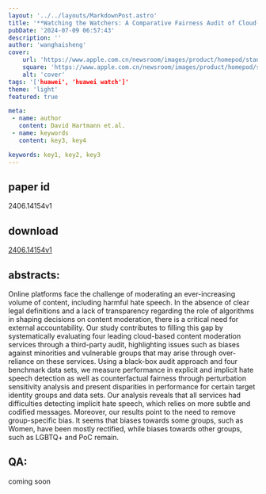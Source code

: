 ```yaml
---
layout: '../../layouts/MarkdownPost.astro'
title: '**Watching the Watchers: A Comparative Fairness Audit of Cloud-based Content Moderation Services**'
pubDate: '2024-07-09 06:57:43'
description: ''
author: 'wanghaisheng'
cover:
    url: 'https://www.apple.com.cn/newsroom/images/product/homepod/standard/Apple-HomePod-hero-230118_big.jpg.large_2x.jpg'
    square: 'https://www.apple.com.cn/newsroom/images/product/homepod/standard/Apple-HomePod-hero-230118_big.jpg.large_2x.jpg'
    alt: 'cover'
tags: '['huawei', 'huawei watch']' 
theme: 'light'
featured: true

meta:
 - name: author
   content: David Hartmann et.al.
 - name: keywords
   content: key3, key4

keywords: key1, key2, key3
---
```


## paper id
2406.14154v1
## download
[2406.14154v1](http://arxiv.org/abs/2406.14154v1)
## abstracts:
Online platforms face the challenge of moderating an ever-increasing volume of content, including harmful hate speech. In the absence of clear legal definitions and a lack of transparency regarding the role of algorithms in shaping decisions on content moderation, there is a critical need for external accountability. Our study contributes to filling this gap by systematically evaluating four leading cloud-based content moderation services through a third-party audit, highlighting issues such as biases against minorities and vulnerable groups that may arise through over-reliance on these services. Using a black-box audit approach and four benchmark data sets, we measure performance in explicit and implicit hate speech detection as well as counterfactual fairness through perturbation sensitivity analysis and present disparities in performance for certain target identity groups and data sets. Our analysis reveals that all services had difficulties detecting implicit hate speech, which relies on more subtle and codified messages. Moreover, our results point to the need to remove group-specific bias. It seems that biases towards some groups, such as Women, have been mostly rectified, while biases towards other groups, such as LGBTQ+ and PoC remain.
## QA:
coming soon
